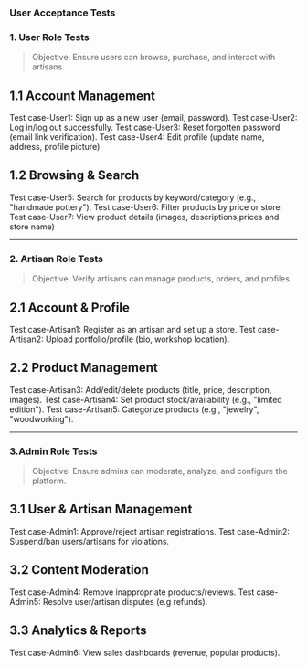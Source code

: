 ### User Acceptance Tests

### 1. User Role Tests

> Objective: Ensure users can browse, purchase, and interact with artisans.

## 1.1 Account Management

Test case-User1: Sign up as a new user (email, password).
Test case-User2: Log in/log out successfully.
Test case-User3: Reset forgotten password (email link verification).
Test case-User4: Edit profile (update name, address, profile picture).

## 1.2 Browsing & Search

Test case-User5: Search for products by keyword/category (e.g., "handmade pottery").
Test case-User6: Filter products by price or store.
Test case-User7: View product details (images, descriptions,prices and store name)

---

### 2. Artisan Role Tests

> Objective: Verify artisans can manage products, orders, and profiles.

## 2.1 Account & Profile

Test case-Artisan1: Register as an artisan and set up a store.
Test case-Artisan2: Upload portfolio/profile (bio, workshop location).

## 2.2 Product Management

Test case-Artisan3: Add/edit/delete products (title, price, description, images).
Test case-Artisan4: Set product stock/availability (e.g., "limited edition").
Test case-Artisan5: Categorize products (e.g., "jewelry", "woodworking").

---

### 3.Admin Role Tests

> Objective: Ensure admins can moderate, analyze, and configure the platform.

## 3.1 User & Artisan Management

Test case-Admin1: Approve/reject artisan registrations.
Test case-Admin2: Suspend/ban users/artisans for violations.

## 3.2 Content Moderation

Test case-Admin4: Remove inappropriate products/reviews.
Test case-Admin5: Resolve user/artisan disputes (e.g refunds).

## 3.3 Analytics & Reports

Test case-Admin6: View sales dashboards (revenue, popular products).
